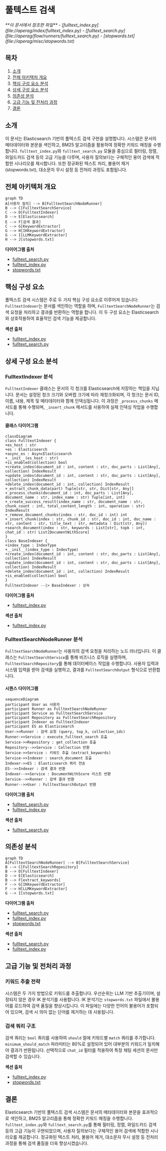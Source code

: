 # 풀텍스트 검색

<cite>
**이 문서에서 참조한 파일**
- [fulltext_index.py](file://aperag/index/fulltext_index.py)
- [fulltext_search.py](file://aperag/flow/runners/fulltext_search.py)
- [stopwords.txt](file://aperag/misc/stopwords.txt)
</cite>

## 목차
1. [소개](#소개)
2. [전체 아키텍처 개요](#전체-아키텍처-개요)
3. [핵심 구성 요소 분석](#핵심-구성-요소-분석)
4. [상세 구성 요소 분석](#상세-구성-요소-분석)
5. [의존성 분석](#의존성-분석)
6. [고급 기능 및 전처리 과정](#고급-기능-및-전처리-과정)
7. [결론](#결론)

## 소개
이 문서는 Elasticsearch 기반의 풀텍스트 검색 구현을 설명합니다. 시스템은 문서의 메타데이터와 본문을 색인하고, BM25 알고리즘을 활용하여 정확한 키워드 매칭을 수행합니다. `fulltext_index.py`와 `fulltext_search.py` 모듈을 중심으로 필터링, 정렬, 와일드카드 검색 등의 고급 기능을 다루며, 사용자 질의보다는 구체적인 용어 검색에 적합한 시나리오를 제시합니다. 또한 정규화된 텍스트 처리, 불용어 제거(stopwords.txt), 대소문자 무시 설정 등 전처리 과정도 포함됩니다.

## 전체 아키텍처 개요

```mermaid
graph TD
A[사용자 질의] --> B[FulltextSearchNodeRunner]
B --> C[FulltextSearchService]
C --> D[FulltextIndexer]
D --> E[Elasticsearch]
E --> F[검색 결과]
C --> G[KeywordExtractor]
G --> H[IKKeywordExtractor]
G --> I[LLMKeywordExtractor]
H --> J[stopwords.txt]
```

**다이어그램 출처**
- [fulltext_search.py](file://aperag/flow/runners/fulltext_search.py#L110-L132)
- [fulltext_index.py](file://aperag/index/fulltext_index.py#L43-L307)
- [stopwords.txt](file://aperag/misc/stopwords.txt#L0-L989)

## 핵심 구성 요소

풀텍스트 검색 시스템은 주로 두 가지 핵심 구성 요소로 이루어져 있습니다: `FulltextIndexer`는 문서를 색인하는 역할을 하며, `FulltextSearchNodeRunner`는 검색 요청을 처리하고 결과를 반환하는 역할을 합니다. 이 두 구성 요소는 Elasticsearch와 상호작용하여 효율적인 검색 기능을 제공합니다.

**섹션 출처**
- [fulltext_index.py](file://aperag/index/fulltext_index.py#L43-L307)
- [fulltext_search.py](file://aperag/flow/runners/fulltext_search.py#L110-L132)

## 상세 구성 요소 분석

### FulltextIndexer 분석
`FulltextIndexer` 클래스는 문서의 각 청크를 Elasticsearch에 저장하는 책임을 지닙니다. 문서는 설정된 청크 크기와 오버랩 크기에 따라 재청크화되며, 각 청크는 문서 ID, 이름, 내용, 제목 및 메타데이터와 함께 인덱싱됩니다. 이 과정은 `_process_chunks` 메서드를 통해 수행되며, `_insert_chunk` 메서드를 사용하여 실제 인덱싱 작업을 수행합니다.

#### 클래스 다이어그램
```mermaid
classDiagram
class FulltextIndexer {
+es_host : str
+es : Elasticsearch
+async_es : AsyncElasticsearch
+__init__(es_host : str)
+is_enabled(collection) bool
+create_index(document_id : int, content : str, doc_parts : List[Any], collection) IndexResult
+update_index(document_id : int, content : str, doc_parts : List[Any], collection) IndexResult
+delete_index(document_id : int, collection) IndexResult
+_extract_chunk_data(part) Tuple[str, str, Dict[str, Any]]
+_process_chunks(document_id : int, doc_parts : List[Any], document_name : str, index_name : str) Tuple[int, int]
+_create_success_result(index_name : str, document_name : str, chunk_count : int, total_content_length : int, operation : str) IndexResult
+_remove_document_chunks(index : str, doc_id : int) int
+_insert_chunk(index : str, chunk_id : str, doc_id : int, doc_name : str, content : str, title_text : str, metadata : Dict[str, Any])
+search_document(index : str, keywords : List[str], topk : int, chat_id : str) List[DocumentWithScore]
}
class BaseIndexer {
+index_type : IndexType
+__init__(index_type : IndexType)
+create_index(document_id : int, content : str, doc_parts : List[Any], collection) IndexResult
+update_index(document_id : int, content : str, doc_parts : List[Any], collection) IndexResult
+delete_index(document_id : int, collection) IndexResult
+is_enabled(collection) bool
}
FulltextIndexer --|> BaseIndexer : 상속
```

**다이어그램 출처**
- [fulltext_index.py](file://aperag/index/fulltext_index.py#L43-L307)

**섹션 출처**
- [fulltext_index.py](file://aperag/index/fulltext_index.py#L43-L307)

### FulltextSearchNodeRunner 분석
`FulltextSearchNodeRunner`는 사용자의 검색 요청을 처리하는 노드 러너입니다. 이 클래스는 `FulltextSearchService`를 통해 비즈니스 로직을 실행하며, `FulltextSearchRepository`를 통해 데이터베이스 작업을 수행합니다. 사용자 입력과 시스템 입력을 받아 검색을 실행하고, 결과를 `FulltextSearchOutput` 형식으로 반환합니다.

#### 시퀀스 다이어그램
```mermaid
sequenceDiagram
participant User as 사용자
participant Runner as FulltextSearchNodeRunner
participant Service as FulltextSearchService
participant Repository as FulltextSearchRepository
participant Indexer as FulltextIndexer
participant ES as Elasticsearch
User->>Runner : 검색 요청 (query, top_k, collection_ids)
Runner->>Service : execute_fulltext_search 호출
Service->>Repository : get_collection 호출
Repository-->>Service : Collection 반환
Service->>Service : 키워드 추출 (extract_keywords)
Service->>Indexer : search_document 호출
Indexer->>ES : Elasticsearch 쿼리 전송
ES-->>Indexer : 검색 결과 반환
Indexer-->>Service : DocumentWithScore 리스트 반환
Service-->>Runner : 검색 결과 반환
Runner-->>User : FulltextSearchOutput 반환
```

**다이어그램 출처**
- [fulltext_search.py](file://aperag/flow/runners/fulltext_search.py#L110-L132)
- [fulltext_index.py](file://aperag/index/fulltext_index.py#L253-L307)

**섹션 출처**
- [fulltext_search.py](file://aperag/flow/runners/fulltext_search.py#L110-L132)

## 의존성 분석

```mermaid
graph TD
A[FulltextSearchNodeRunner] --> B[FulltextSearchService]
B --> C[FulltextSearchRepository]
B --> D[FulltextIndexer]
D --> E[Elasticsearch]
B --> F[extract_keywords]
F --> G[IKKeywordExtractor]
F --> H[LLMKeywordExtractor]
G --> I[stopwords.txt]
```

**다이어그램 출처**
- [fulltext_search.py](file://aperag/flow/runners/fulltext_search.py#L54-L102)
- [fulltext_index.py](file://aperag/index/fulltext_index.py#L324-L373)
- [stopwords.txt](file://aperag/misc/stopwords.txt#L0-L989)

**섹션 출처**
- [fulltext_search.py](file://aperag/flow/runners/fulltext_search.py#L54-L102)
- [fulltext_index.py](file://aperag/index/fulltext_index.py#L324-L373)

## 고급 기능 및 전처리 과정

### 키워드 추출 전략
시스템은 두 가지 방법으로 키워드를 추출합니다. 우선순위는 LLM 기반 추출기이며, 설정되지 않은 경우 IK 분석기를 사용합니다. IK 분석기는 `stopwords.txt` 파일에서 불용어를 로드하여 검색 품질을 향상시킵니다. 이 파일에는 다양한 언어의 불용어가 포함되어 있으며, 검색 시 의미 없는 단어를 제거하는 데 사용됩니다.

### 검색 쿼리 구조
검색 쿼리는 `bool` 쿼리를 사용하여 `should` 절에 키워드별 `match` 쿼리를 추가합니다. `minimum_should_match` 파라미터는 80%로 설정되어 있어 대부분의 키워드가 일치해야 결과가 반환됩니다. 선택적으로 `chat_id` 필터를 적용하여 특정 채팅 세션의 문서만 검색할 수 있습니다.

**섹션 출처**
- [fulltext_index.py](file://aperag/index/fulltext_index.py#L503-L545)
- [stopwords.txt](file://aperag/misc/stopwords.txt#L0-L989)

## 결론
Elasticsearch 기반의 풀텍스트 검색 시스템은 문서의 메타데이터와 본문을 효과적으로 색인하고, BM25 알고리즘을 통해 정확한 키워드 매칭을 수행합니다. `fulltext_index.py`와 `fulltext_search.py`를 통해 필터링, 정렬, 와일드카드 검색 등의 고급 기능이 구현되었으며, 사용자 질의보다는 구체적인 용어 검색에 적합한 시나리오를 제공합니다. 정규화된 텍스트 처리, 불용어 제거, 대소문자 무시 설정 등 전처리 과정을 통해 검색 품질을 더욱 향상시켰습니다.